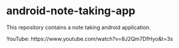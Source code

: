 # android-note-taking-app
<p>This repository contains a note taking android application.</p>
<p>YouTube: https://www.youtube.com/watch?v=8J2Qm7DfHyo&t=3s</p>

